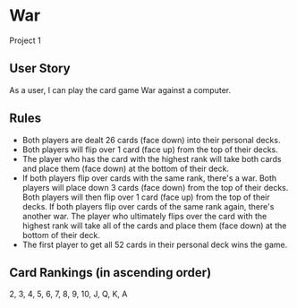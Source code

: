 # War

Project 1

## User Story

As a user, I can play the card game War against a computer.

## Rules

- Both players are dealt 26 cards (face down) into their personal decks.
- Both players will flip over 1 card (face up) from the top of their decks.
- The player who has the card with the highest rank will take both cards and place them (face down) at the bottom of their deck.
- If both players flip over cards with the same rank, there's a war. Both players will place down 3 cards (face down) from the top of their decks. Both players will then flip over 1 card (face up) from the top of their decks. If both players flip over cards of the same rank again, there's another war. The player who ultimately flips over the card with the highest rank will take all of the cards and place them (face down) at the bottom of their deck.
- The first player to get all 52 cards in their personal deck wins the game.

## Card Rankings (in ascending order)

2, 3, 4, 5, 6, 7, 8, 9, 10, J, Q, K, A
